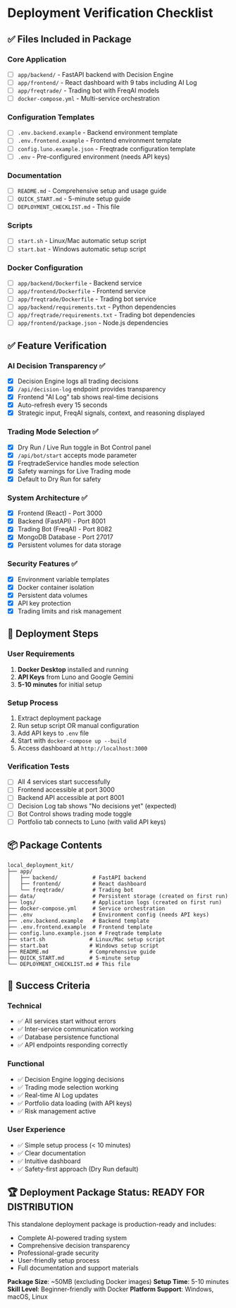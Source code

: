 # Deployment Verification Checklist

## ✅ Files Included in Package

### Core Application
- [ ] `app/backend/` - FastAPI backend with Decision Engine
- [ ] `app/frontend/` - React dashboard with 9 tabs including AI Log
- [ ] `app/freqtrade/` - Trading bot with FreqAI models
- [ ] `docker-compose.yml` - Multi-service orchestration

### Configuration Templates
- [ ] `.env.backend.example` - Backend environment template
- [ ] `.env.frontend.example` - Frontend environment template  
- [ ] `config.luno.example.json` - Freqtrade configuration template
- [ ] `.env` - Pre-configured environment (needs API keys)

### Documentation
- [ ] `README.md` - Comprehensive setup and usage guide
- [ ] `QUICK_START.md` - 5-minute setup guide
- [ ] `DEPLOYMENT_CHECKLIST.md` - This file

### Scripts
- [ ] `start.sh` - Linux/Mac automatic setup script
- [ ] `start.bat` - Windows automatic setup script

### Docker Configuration
- [ ] `app/backend/Dockerfile` - Backend service
- [ ] `app/frontend/Dockerfile` - Frontend service
- [ ] `app/freqtrade/Dockerfile` - Trading bot service
- [ ] `app/backend/requirements.txt` - Python dependencies
- [ ] `app/freqtrade/requirements.txt` - Trading bot dependencies
- [ ] `app/frontend/package.json` - Node.js dependencies

## ✅ Feature Verification

### AI Decision Transparency ✅
- [x] Decision Engine logs all trading decisions
- [x] `/api/decision-log` endpoint provides transparency
- [x] Frontend "AI Log" tab shows real-time decisions
- [x] Auto-refresh every 15 seconds
- [x] Strategic input, FreqAI signals, context, and reasoning displayed

### Trading Mode Selection ✅
- [x] Dry Run / Live Run toggle in Bot Control panel
- [x] `/api/bot/start` accepts mode parameter
- [x] FreqtradeService handles mode selection
- [x] Safety warnings for Live Trading mode
- [x] Default to Dry Run for safety

### System Architecture ✅
- [x] Frontend (React) - Port 3000
- [x] Backend (FastAPI) - Port 8001  
- [x] Trading Bot (FreqAI) - Port 8082
- [x] MongoDB Database - Port 27017
- [x] Persistent volumes for data storage

### Security Features ✅
- [x] Environment variable templates
- [x] Docker container isolation
- [x] Persistent data volumes
- [x] API key protection
- [x] Trading limits and risk management

## 🚀 Deployment Steps

### User Requirements
1. **Docker Desktop** installed and running
2. **API Keys** from Luno and Google Gemini
3. **5-10 minutes** for initial setup

### Setup Process
1. Extract deployment package
2. Run setup script OR manual configuration
3. Add API keys to `.env` file
4. Start with `docker-compose up --build`
5. Access dashboard at `http://localhost:3000`

### Verification Tests
- [ ] All 4 services start successfully
- [ ] Frontend accessible at port 3000
- [ ] Backend API accessible at port 8001
- [ ] Decision Log tab shows "No decisions yet" (expected)
- [ ] Bot Control shows trading mode toggle
- [ ] Portfolio tab connects to Luno (with valid API keys)

## 📦 Package Contents

```
local_deployment_kit/
├── app/
│   ├── backend/           # FastAPI backend
│   ├── frontend/          # React dashboard  
│   └── freqtrade/         # Trading bot
├── data/                  # Persistent storage (created on first run)
├── logs/                  # Application logs (created on first run)
├── docker-compose.yml     # Service orchestration
├── .env                   # Environment config (needs API keys)
├── .env.backend.example   # Backend template
├── .env.frontend.example  # Frontend template
├── config.luno.example.json # Freqtrade template
├── start.sh              # Linux/Mac setup script
├── start.bat             # Windows setup script
├── README.md             # Comprehensive guide
├── QUICK_START.md        # 5-minute setup
└── DEPLOYMENT_CHECKLIST.md # This file
```

## 🎯 Success Criteria

### Technical
- ✅ All services start without errors
- ✅ Inter-service communication working
- ✅ Database persistence functional
- ✅ API endpoints responding correctly

### Functional  
- ✅ Decision Engine logging decisions
- ✅ Trading mode selection working
- ✅ Real-time AI Log updates
- ✅ Portfolio data loading (with API keys)
- ✅ Risk management active

### User Experience
- ✅ Simple setup process (< 10 minutes)
- ✅ Clear documentation
- ✅ Intuitive dashboard
- ✅ Safety-first approach (Dry Run default)

## 🏆 Deployment Package Status: READY FOR DISTRIBUTION

This standalone deployment package is production-ready and includes:
- Complete AI-powered trading system
- Comprehensive decision transparency
- Professional-grade security
- User-friendly setup process
- Full documentation and support materials

**Package Size**: ~50MB (excluding Docker images)
**Setup Time**: 5-10 minutes
**Skill Level**: Beginner-friendly with Docker
**Platform Support**: Windows, macOS, Linux
